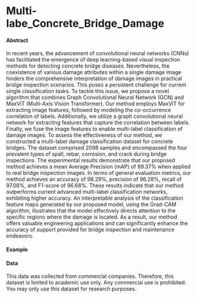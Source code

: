 # Multi-labe_Concrete_Bridge_Damage

#### Abstract

In recent years, the advancement of convolutional neural networks (CNNs) has facilitated the emergence of deep learning-based visual inspection methods for detecting concrete bridge diseases. Nevertheless, the coexistence of various damage attributes within a single damage image hinders the comprehensive interpretation of damage images in practical bridge inspection scenarios. This poses a persistent challenge for current single classification tasks. To tackle this issue, we propose a novel algorithm that combines Graph Convolutional Neural Network (GCN) and MaxViT (Multi-Axis Vision Transformer). Our method employs MaxViT for extracting image features, followed by modeling the co-occurrence correlation of labels. Additionally, we utilize a graph convolutional neural network for extracting features that capture the correlation between labels. Finally, we fuse the image features to enable multi-label classification of damage images. To assess the effectiveness of our method, we constructed a multi-label damage classification dataset for concrete bridges. The dataset comprised 2098 samples and encompassed the four prevalent types of spall, rebar, corrosion, and crack during bridge inspections. The experimental results demonstrate that our proposed method achieves a mean Average Precision (mAP) of 99.37\% when applied to real bridge inspection images. In terms of general evaluation metrics, our method achieves an accuracy of 98.29\%, precision of 96.28\%, recall of 97.08\%, and F1-score of 96.68\%. These results indicate that our method outperforms current advanced multi-label classification networks, exhibiting higher accuracy. An interpretable analysis of the classification feature maps generated by our proposed model, using the Grad-CAM algorithm, illustrates that the model effectively directs attention to the specific regions where the damage is located. As a result, our method offers valuable engineering applications and can significantly enhance the accuracy of support provided for bridge inspection and maintenance endeavors.

#### Example

#### Data
This data was collected from commercial companies. Therefore, this dataset is limited to academic use only. Any commercial use is prohibited. You may only use this dataset for research purposes.
